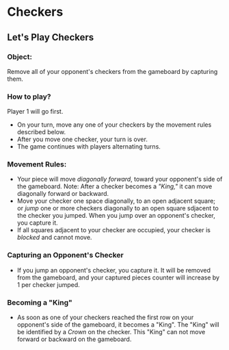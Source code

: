 # Checkers

## Let's Play Checkers

### Object:
Remove all of your opponent's checkers from the gameboard by capturing them.

### How to play?
Player 1 will go first.
- On your turn, move any one of your checkers by the movement rules described below.  
- After you move one checker, your turn is over.  
- The game continues with players alternating turns.

### Movement Rules:
- Your piece will move _diagonally forward_, toward your opponent's side of the gameboard. Note: After a checker becomes a _"King,"_ it can move diagonally forward or backward.
- Move your checker one space diagonally, to an open adjacent square; or _jump_ one or more checkers diagonally to an open square sdjacent to the checker you jumped.  When you jump over an opponent's checker, you capture it.
- If all squares adjacent to your checker are occupied, your checker is _blocked_ and cannot move.

### Capturing an Opponent's Checker
- If you jump an opponent's checker, you capture it.  It will be removed from the gameboard, and your captured pieces counter will increase by 1 per checker jumped.

### Becoming a "King"
- As soon as one of your checkers reached the first row on your opponent's side of the gameboard, it becomes a "King". The "King" will be identified by a _Crown_ on the checker.  This "King" can not move forward or backward on the gameboard.